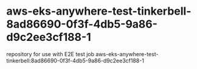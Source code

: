 # aws-eks-anywhere-test-tinkerbell-8ad86690-0f3f-4db5-9a86-d9c2ee3cf188-1
repository for use with E2E test job aws-eks-anywhere-test-tinkerbell:8ad86690-0f3f-4db5-9a86-d9c2ee3cf188-1

